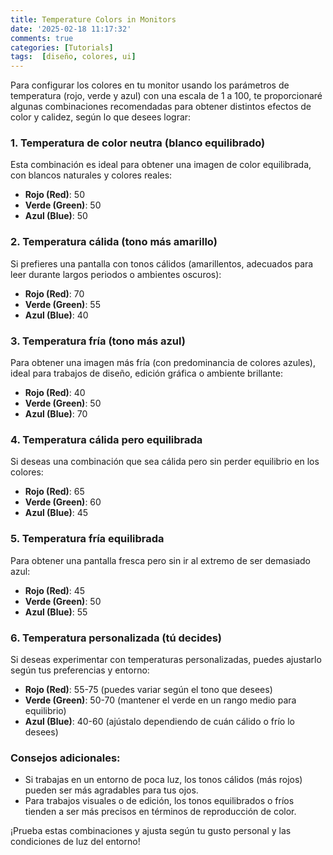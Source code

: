 ```yaml
---
title: Temperature Colors in Monitors
date: '2025-02-18 11:17:32'
comments: true
categories: [Tutorials]
tags:  [diseño, colores, ui]
---
```

 
Para configurar los colores en tu monitor usando los parámetros de temperatura (rojo, verde y azul) con una escala de 1 a 100, te proporcionaré algunas combinaciones recomendadas para obtener distintos efectos de color y calidez, según lo que desees lograr:

### 1. **Temperatura de color neutra (blanco equilibrado)**
Esta combinación es ideal para obtener una imagen de color equilibrada, con blancos naturales y colores reales:
- **Rojo (Red)**: 50
- **Verde (Green)**: 50
- **Azul (Blue)**: 50

### 2. **Temperatura cálida (tono más amarillo)**
Si prefieres una pantalla con tonos cálidos (amarillentos, adecuados para leer durante largos periodos o ambientes oscuros):
- **Rojo (Red)**: 70
- **Verde (Green)**: 55
- **Azul (Blue)**: 40

### 3. **Temperatura fría (tono más azul)**
Para obtener una imagen más fría (con predominancia de colores azules), ideal para trabajos de diseño, edición gráfica o ambiente brillante:
- **Rojo (Red)**: 40
- **Verde (Green)**: 50
- **Azul (Blue)**: 70

### 4. **Temperatura cálida pero equilibrada**
Si deseas una combinación que sea cálida pero sin perder equilibrio en los colores:
- **Rojo (Red)**: 65
- **Verde (Green)**: 60
- **Azul (Blue)**: 45

### 5. **Temperatura fría equilibrada**
Para obtener una pantalla fresca pero sin ir al extremo de ser demasiado azul:
- **Rojo (Red)**: 45
- **Verde (Green)**: 50
- **Azul (Blue)**: 55

### 6. **Temperatura personalizada (tú decides)**
Si deseas experimentar con temperaturas personalizadas, puedes ajustarlo según tus preferencias y entorno:
- **Rojo (Red)**: 55-75 (puedes variar según el tono que desees)
- **Verde (Green)**: 50-70 (mantener el verde en un rango medio para equilibrio)
- **Azul (Blue)**: 40-60 (ajústalo dependiendo de cuán cálido o frío lo desees)

### Consejos adicionales:
- Si trabajas en un entorno de poca luz, los tonos cálidos (más rojos) pueden ser más agradables para tus ojos.
- Para trabajos visuales o de edición, los tonos equilibrados o fríos tienden a ser más precisos en términos de reproducción de color.
  
¡Prueba estas combinaciones y ajusta según tu gusto personal y las condiciones de luz del entorno! 